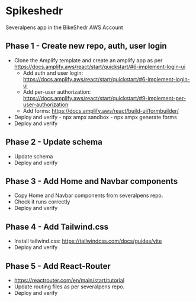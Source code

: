# Spikeshedr
Severalpens app in the BikeShedr AWS Account

## Phase 1 - Create new repo, auth, user login
- Clone the Amplify template and create an amplify app as per https://docs.amplify.aws/react/start/quickstart/#6-implement-login-ui
    - Add auth and user login: https://docs.amplify.aws/react/start/quickstart/#6-implement-login-ui
    - Add per-user authorization: https://docs.amplify.aws/react/start/quickstart/#9-implement-per-user-authorization
    - Add forms: https://docs.amplify.aws/react/build-ui/formbuilder/
- Deploy and verify
        - npx ampx sandbox
        - npx ampx generate forms
- Deploy and verify


## Phase 2 - Update schema
- Update schema
- Deploy and verify


## Phase 3 - Add Home and Navbar components
- Copy Home and Navbar components from severalpens repo. 
- Check it runs correctly
- Deploy and verify


## Phase 4 - Add Tailwind.css 
- Install tailwind.css: https://tailwindcss.com/docs/guides/vite
- Deploy and verify

## Phase 5 - Add React-Router
- https://reactrouter.com/en/main/start/tutorial
- Update routing files as per severalpens repo.
- Deploy and verify
